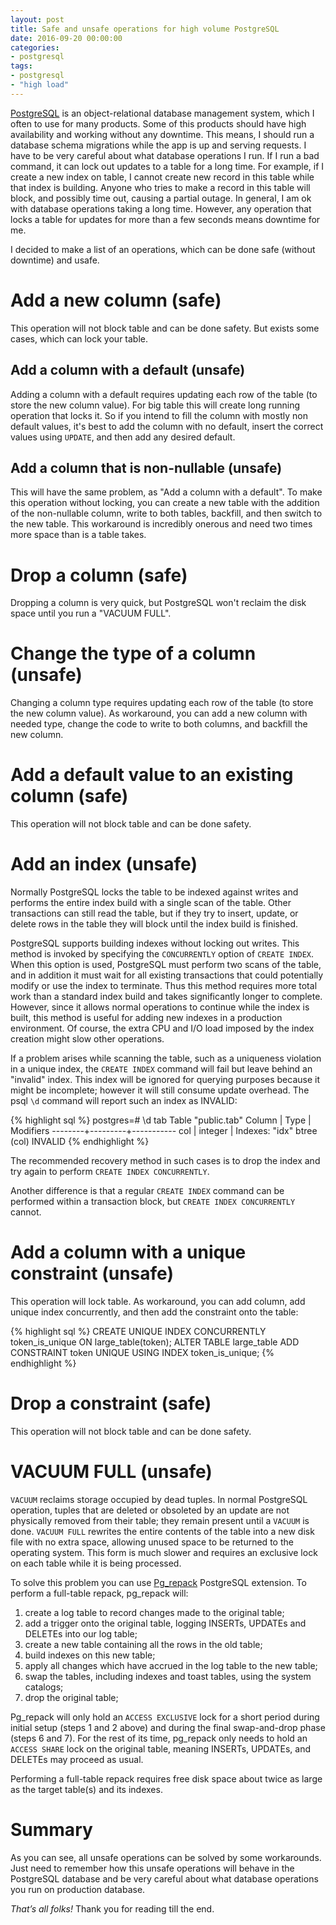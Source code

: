 ```yaml
---
layout: post
title: Safe and unsafe operations for high volume PostgreSQL
date: 2016-09-20 00:00:00
categories:
- postgresql
tags:
- postgresql
- "high load"
---
```


[PostgreSQL](https://www.postgresql.org/) is an object-relational database management system, which I often to use for many products. Some of this products should have high availability and working without any downtime. This means, I should run a database schema migrations while the app is up and serving requests. I have to be very careful about what database operations I run. If I run a bad command, it can lock out updates to a table for a long time. For example, if I create a new index on table, I cannot create new record in this table while that index is building. Anyone who tries to make a record in this table will block, and possibly time out, causing a partial outage. In general, I am ok with database operations taking a long time. However, any operation that locks a table for updates for more than a few seconds means downtime for me.

I decided to make a list of an operations, which can be done safe (without downtime) and usafe.

# Add a new column (safe)

This operation will not block table and can be done safety. But exists some cases, which can lock your table.

## Add a column with a default (unsafe)

Adding a column with a default requires updating each row of the table (to store the new column value). For big table this will create long running operation that locks it. So if you intend to fill the column with mostly non default values, it's best to add the column with no default, insert the correct values using `UPDATE`, and then add any desired default.

## Add a column that is non-nullable (unsafe)

This will have the same problem, as "Add a column with a default". To make this operation without locking, you can create a new table with the addition of the non-nullable column, write to both tables, backfill, and then switch to the new table. This workaround is incredibly onerous and need two times more space than is a table takes.

# Drop a column (safe)

Dropping a column is very quick, but PostgreSQL won't reclaim the disk space until you run a "VACUUM FULL".

# Change the type of a column (unsafe)

Changing a column type requires updating each row of the table (to store the new column value). As workaround, you can add a new column with needed type, change the code to write to both columns, and backfill the new column.

# Add a default value to an existing column (safe)

This operation will not block table and can be done safety.

# Add an index (unsafe)

Normally PostgreSQL locks the table to be indexed against writes and performs the entire index build with a single scan of the table. Other transactions can still read the table, but if they try to insert, update, or delete rows in the table they will block until the index build is finished.

PostgreSQL supports building indexes without locking out writes. This method is invoked by specifying the `CONCURRENTLY` option of `CREATE INDEX`. When this option is used, PostgreSQL must perform two scans of the table, and in addition it must wait for all existing transactions that could potentially modify or use the index to terminate. Thus this method requires more total work than a standard index build and takes significantly longer to complete. However, since it allows normal operations to continue while the index is built, this method is useful for adding new indexes in a production environment. Of course, the extra CPU and I/O load imposed by the index creation might slow other operations.

If a problem arises while scanning the table, such as a uniqueness violation in a unique index, the `CREATE INDEX` command will fail but leave behind an "invalid" index. This index will be ignored for querying purposes because it might be incomplete; however it will still consume update overhead. The psql `\d` command will report such an index as INVALID:

{% highlight sql %}
postgres=# \d tab
       Table "public.tab"
 Column |  Type   | Modifiers
--------+---------+-----------
 col    | integer |
Indexes:
    "idx" btree (col) INVALID
{% endhighlight %}

The recommended recovery method in such cases is to drop the index and try again to perform `CREATE INDEX CONCURRENTLY`.

Another difference is that a regular `CREATE INDEX` command can be performed within a transaction block, but `CREATE INDEX CONCURRENTLY` cannot.


# Add a column with a unique constraint (unsafe)

This operation will lock table. As workaround, you can add column, add unique index concurrently, and then add the constraint onto the table:

{% highlight sql %}
CREATE UNIQUE INDEX CONCURRENTLY token_is_unique ON large_table(token);
ALTER TABLE large_table ADD CONSTRAINT token UNIQUE USING INDEX token_is_unique;
{% endhighlight %}

# Drop a constraint (safe)

This operation will not block table and can be done safety.

# VACUUM FULL (unsafe)

`VACUUM` reclaims storage occupied by dead tuples. In normal PostgreSQL operation, tuples that are deleted or obsoleted by an update are not physically removed from their table; they remain present until a `VACUUM` is done. `VACUUM FULL` rewrites the entire contents of the table into a new disk file with no extra space, allowing unused space to be returned to the operating system. This form is much slower and requires an exclusive lock on each table while it is being processed.

To solve this problem you can use [Pg_repack](https://github.com/reorg/pg_repack) PostgreSQL extension. To perform a full-table repack, pg_repack will:

 1. create a log table to record changes made to the original table;
 2. add a trigger onto the original table, logging INSERTs, UPDATEs and DELETEs into our log table;
 3. create a new table containing all the rows in the old table;
 4. build indexes on this new table;
 5. apply all changes which have accrued in the log table to the new table;
 6. swap the tables, including indexes and toast tables, using the system catalogs;
 7. drop the original table;

Pg\_repack will only hold an `ACCESS EXCLUSIVE` lock for a short period during initial setup (steps 1 and 2 above) and during the final swap-and-drop phase (steps 6 and 7). For the rest of its time, pg\_repack only needs to hold an `ACCESS SHARE` lock on the original table, meaning INSERTs, UPDATEs, and DELETEs may proceed as usual.

Performing a full-table repack requires free disk space about twice as large as the target table(s) and its indexes.

# Summary

As you can see, all unsafe operations can be solved by some workarounds. Just need to remember how this unsafe operations will behave in the PostgreSQL database and be very careful about what database operations you run on production database.

*That’s all folks!* Thank you for reading till the end.